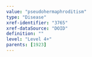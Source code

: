 ```yaml
---
value: "pseudohermaphroditism"
type: "Disease"
xref-identifier: "3765"
xref-dataSource: "DOID"
definition: ""
level: "Level 4+"
parents: [1923]
---
```

